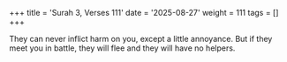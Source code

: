 +++
title = 'Surah 3, Verses 111'
date = '2025-08-27'
weight = 111
tags = []
+++

They can never inflict harm on you, except a little annoyance. But if they meet you in battle, they will flee and they will have no helpers.